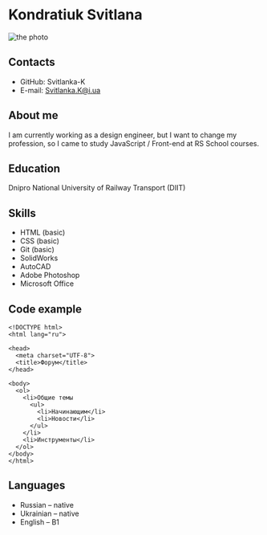 # Kondratiuk Svitlana 
![the photo](https://encrypted-tbn0.gstatic.com/images?q=tbn:ANd9GcRBd7TRg30wXGHS-HGdppp1m3uTHACAVxb3PA&usqp=CAU)
## Contacts
- GitHub: Svitlanka-K
- E-mail: <Svitlanka.K@i.ua>
## About me
I am currently working as a design engineer, but I want to change my profession, so I came to study JavaScript / Front-end at RS School courses.
## Education
Dnipro National University of Railway Transport (DIIT)

## Skills
- HTML (basic)
- CSS (basic)
- Git (basic)
- SolidWorks
- AutoСAD
- Adobe Photoshop
- Microsoft Office
## Code example
    <!DOCTYPE html>
    <html lang="ru">

    <head>
      <meta charset="UTF-8">
      <title>Форум</title>
    </head>

    <body>
      <ol>
        <li>Общие темы
          <ul>
            <li>Начинающим</li>
            <li>Новости</li>
          </ul>
        </li>
        <li>Инструменты</li>
      </ol>
    </body>
    </html>

## Languages
- Russian – native
- Ukrainian – native
- English – B1
